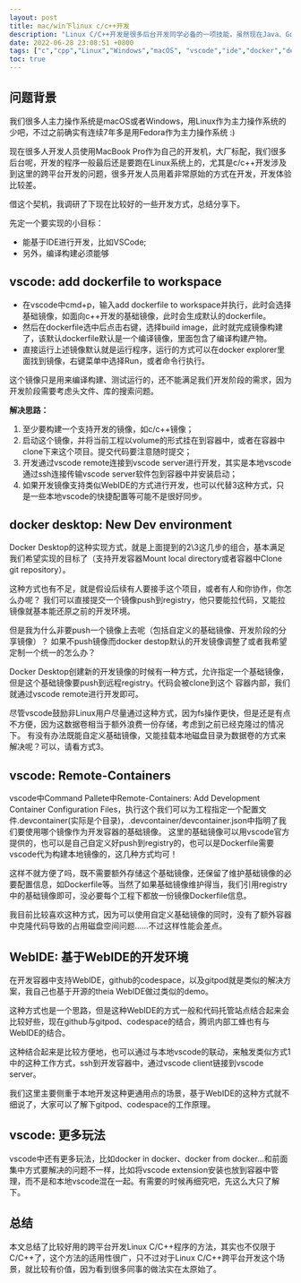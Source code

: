 ```yaml
---
layout: post
title: mac/win下linux c/c++开发
description: "Linux C/C++开发是很多后台开发同学必备的一项技能，虽然现在Java、Go等跨平台语言的崛起也吸引了很多开发者，在某些业务中得到了大量的实践，但是C/C++依然是被广泛使用的。据我观察，进行Linux C/C++开发时在工具支持上还是没有Java、Go等开发起来方便，比如这个跨平台开发Linux C/C++程序的问题，头文件、库等等地怎么配置着，编译测试怎么玩着，说真的，我看了有些同事的做法真的头大，特别原始。本文就这个问题进行一点调研、总结，也为日后可能的类似开发工作做一些准备。"
date: 2022-06-28 23:08:51 +0800
tags: ["c","cpp","Linux","Windows","macOS", "vscode","ide","docker","devcontainer"]
toc: true
---
```


## 问题背景

我们很多人主力操作系统是macOS或者Windows，用Linux作为主力操作系统的少吧，不过之前确实有连续7年多是用Fedora作为主力操作系统 :)

现在很多人开发人员使用MacBook Pro作为自己的开发机，大厂标配，我们很多后台呢，开发的程序一般最后还是要跑在Linux系统上的，尤其是c/c++开发涉及到这里的跨平台开发的问题，很多开发人员用着非常原始的方式在开发，开发体验比较差。

借这个契机，我调研了下现在比较好的一些开发方式，总结分享下。

先定一个要实现的小目标：  

- 能基于IDE进行开发，比如VSCode;
- 另外，编译构建必须能够

## vscode: add dockerfile to workspace

- 在vscode中cmd+p，输入add dockerfile to workspace并执行，此时会选择基础镜像，如面向c++开发的基础镜像，此时会生成默认的dockerfile。
- 然后在dockerfile选中后点击右键，选择build image，此时就完成镜像构建了，该默认dockerfile默认是一个编译镜像，里面包含了编译构建产物。
- 直接运行上述镜像默认就是运行程序，运行的方式可以在docker explorer里面找到镜像，右键菜单中选择Run，或者命令行执行。

这个镜像只是用来编译构建、测试运行的，还不能满足我们开发阶段的需求，因为开发阶段需要考虑头文件、库的搜索问题。

**解决思路：**

1. 至少要构建一个支持开发的镜像，如c/c++镜像；
2. 启动这个镜像，并将当前工程以volume的形式挂在到容器中，或者在容器中clone下来这个项目。提交代码要注意随时提交；
3. 开发通过vscode remote连接到vscode server进行开发，其实是本地vscode通过ssh连接传输vscode server软件包到容器中并安装启动；
4. 如果开发镜像支持类似WebIDE的方式进行开发，也可以代替3这种方式，只是一些本地vscode的快捷配置等可能不是很好同步。

## docker desktop: New Dev environment

Docker Desktop的这种实现方式，就是上面提到的2\3这几步的组合，基本满足我们希望实现的目标了（支持开发容器Mount local directory或者容器中Clone git repository）。

这种方式也有不足，就是假设后续有人要接手这个项目，或者有人和你协作，你怎么办呢？
我们可以直接提交一个镜像push到registry，他只要能拉代码，又能拉镜像就基本能还原之前的开发环境。

但是我为什么非要push一个镜像上去呢（包括自定义的基础镜像、开发阶段的分享镜像）？
如果不push镜像而docker destop默认的开发镜像调整了或者我希望定制一个统一的怎么办？

Docker Desktop创建新的开发镜像的时候有一种方式，允许指定一个基础镜像，但是这个基础镜像要push到远程registry。代码会被clone到这个
容器内部，我们就通过vscode remote进行开发即可。

尽管vscode鼓励非Linux用户尽量通过这种方式，因为fs操作更快，但是还是有点不方便，因为这数据卷相当于额外浪费一份存储，考虑到之前已经克隆过的情况下。
有没有办法既能自定义基础镜像，又能挂载本地磁盘目录为数据卷的方式来解决呢？可以，请看方式3。

## vscode: Remote-Containers

vscode中Command Pallete中Remote-Containers: Add Development Container Configuration Files，执行这个我们可以为工程指定一个配置文件.devcontainer(实际是个目录)，.devcontainer/devcontainer.json中指明了我们要使用哪个镜像作为开发容器的基础镜像。
这里的基础镜像可以用vscode官方提供的，也可以是自己自定义好push到registry的，也可以是Dockerfile需要vscode代为构建本地镜像的，这几种方式均可！

这样不就方便了吗，既不需要额外存储这个基础镜像，还保留了维护基础镜像的必要配置信息，如Dockerfile等。当然了如果基础镜像维护得当，我们引用registry
中的基础镜像即可，没必要每个工程下都放一份镜像Dockerfile信息。

我目前比较喜欢这种方式，因为可以使用自定义基础镜像的同时，没有了额外容器中克隆代码导致的占用磁盘空间问题……不过这样性能会差点。

## WebIDE: 基于WebIDE的开发环境

在开发容器中支持WebIDE，github的codespace，以及gitpod就是类似的解决方案，我自己也基于开源的theia WebIDE做过类似的demo。

这种方式也是一个思路，但是这种WebIDE的方式一般和代码托管站点结合起来会比较好些，现在github与gitpod、codespace的结合，腾讯内部工蜂也有与WebIDE的结合。

这种结合起来是比较方便地，也可以通过与本地vscode的联动，来触发类似方式1中的这种工作方式，ssh到开发容器中，通过vscode client链接到vscode server。

我们这里主要侧重于本地开发这种更通用点的场景，基于WebIDE的这种方式就不细说了，大家可以了解下gitpod、codespace的工作原理。

## vscode: 更多玩法

vscode中还有更多玩法，比如docker in docker、docker from docker…和前面集中方式要解决的问题不一样，比如将vscode extension安装也放到容器中管理，而不是和本地vscode混在一起。有需要的时候再细究吧，先这么大只了解下。

## 总结

本文总结了比较好用的跨平台开发Linux C/C++程序的方法，其实也不仅限于C/C++了，这个方法的适用性很广，只不过对于Linux C/C++跨平台开发这个场景，就比较有价值，因为看到很多同事的做法实在太原始了。